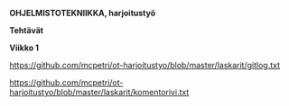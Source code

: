 **OHJELMISTOTEKNIIKKA, harjoitustyö**

**Tehtävät**

**Viikko 1**

https://github.com/mcpetri/ot-harjoitustyo/blob/master/laskarit/gitlog.txt

https://github.com/mcpetri/ot-harjoitustyo/blob/master/laskarit/komentorivi.txt


